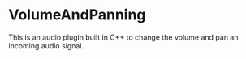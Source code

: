 # VolumeAndPanning
This is an audio plugin built in C++ to change the volume and pan an incoming audio signal.

